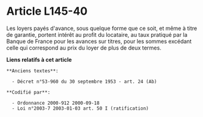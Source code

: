 # Article L145-40

Les loyers payés d'avance, sous quelque forme que ce soit, et même à titre de garantie, portent intérêt au profit du
locataire, au taux pratiqué par la Banque de France pour les avances sur titres, pour les sommes excédant celle qui
correspond au prix du loyer de plus de deux termes.

**Liens relatifs à cet article**

	**Anciens textes**:

	  - Décret n°53-960 du 30 septembre 1953 - art. 24 (Ab)

	**Codifié par**:

	  - Ordonnance 2000-912 2000-09-18
	  - Loi n°2003-7 2003-01-03 art. 50 I (ratification)
